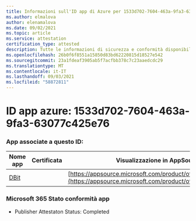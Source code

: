 ```yaml
---
title: Informazioni sull'ID app di Azure per 1533d702-7604-463a-9fa3-63077c425e76
ms.author: elmalova
author: elenamalova
ms.date: 09/02/2021
ms.topic: article
ms.service: attestation
certification_type: attested
description: Tutte le informazioni di sicurezza e conformità disponibili per 1533d702-7604-463a-9fa3-63077c425e76.
ms.openlocfilehash: 26b0f6f8551a15850d83bd62220815d18527e542
ms.sourcegitcommit: 23a1fdeaf3905ab5f7acfbb378c7c23aaedcdc29
ms.translationtype: MT
ms.contentlocale: it-IT
ms.lasthandoff: 09/03/2021
ms.locfileid: "58872811"
---
```

# <a name="azure-app-id-1533d702-7604-463a-9fa3-63077c425e76"></a>ID app azure: 1533d702-7604-463a-9fa3-63077c425e76


### <a name="apps-associated-with-this-id"></a>App associate a questo ID:
| **Nome app** | **Certificata** | **Visualizzazione in AppSource** |
|--------------|---------------|-----------------------|
| [DBit](https://docs.microsoft.com/microsoft-365-app-certification/forward/WA200001536) |  | [https://appsource.microsoft.com/product/office/WA200001536](https://appsource.microsoft.com/product/office/WA200001536) |

### <a name="microsoft-365-app-compliance-status"></a>Microsoft 365 Stato conformità app
- Publisher Attestaton Status: Completed
